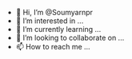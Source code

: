 - 👋 Hi, I’m @Soumyarnpr
- 👀 I’m interested in ...
- 🌱 I’m currently learning ...
- 💞️ I’m looking to collaborate on ...
- 📫 How to reach me ...

<!---
Soumyarnpr/Soumyarnpr is a ✨ special ✨ repository because its `README.md` (this file) appears on your GitHub profile.
You can click the Preview link to take a look at your changes.
--->
